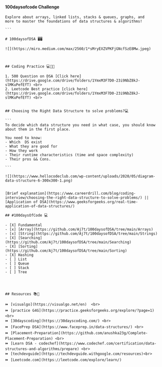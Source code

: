 #### 100daysofcode Challenge

````
Explore about arrays, linked lists, stacks & queues, graphs, and 
more to master the foundations of data structures & algorithms!

```

# 100daysofDSA 🖥🖥

![](https://miro.medium.com/max/2560/1*sMryEXZVPKFjGNcfSzE8Mw.jpeg)
 
  

## Coding Practice 💻👩‍💻

1. 500 Question on DSA [Click here](https://drive.google.com/drive/folders/1YmxM3F7D0-23i9NbZ8kJ-slMKuPefEfT) <br>
2. Leetcode Best practice [click here](https://drive.google.com/drive/folders/1YmxM3F7D0-23i9NbZ8kJ-slMKuPefEfT) <br>


## Choosing the Right Data Structure to solve problems?💻

```
To decide which data structure you need in what case, you should know about them in the first place.

You need to know:
- Which  DS exist
- What they are good for
- How they work
- Their runtime characteristics (time and space complexity)
- Their pros && Cons.

```

![](https://www.hellocodeclub.com/wp-content/uploads/2020/05/diagram-data-structure-6-300x300-1.png)


[Brief explanation](https://www.careerdrill.com/blog/coding-interview/choosing-the-right-data-structure-to-solve-problems/) || [Application of DSA](https://www.geeksforgeeks.org/real-time-application-of-data-structures/)

## #100daysOfCode 💻 
 
- [X] Fundamental
- [x] [Array](https://github.com/Aj7t/100daysofDSA/tree/main/Arrays)
- [x] [String](https://github.com/Aj7t/100daysofDSA/tree/main/Strings)
- [X] [Searching](https://github.com/Aj7t/100daysofDSA/tree/main/Searching)
- [X] [Sorting](https://github.com/Aj7t/100daysofDSA/tree/main/Sorting)
- [X] Hashing
- [ ] List 
- [ ] Queue
- [ ] Stack 
- [ ] Tree




## Resources 📚🧾

⏩ [visualgo](https://visualgo.net/en)  <br>
⏩ [practice G4G](https://practice.geeksforgeeks.org/explore/?page=1) <br>
⏩ [30dayscoding](https://30dayscoding.com/) <br>
⏩ [FacePrep DSA](https://www.faceprep.in/data-structures/) <br>
⏩ [Placement-Preparation](https://github.com/anushka23g/Complete-Placement-Preparation) <br>
⏩ [Learn DSA - codechef](https://www.codechef.com/certification/data-structures-and-algorithms/prepare) <br>
⏩ [techdevguide](https://techdevguide.withgoogle.com/resources)<br>
⏩ [Leetcode.com](https://leetcode.com/explore/learn/)
 

